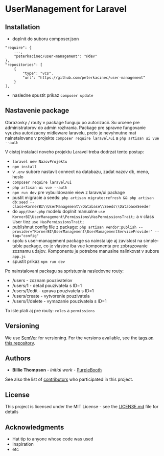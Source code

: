 # UserManagement for Laravel

## Installation

- doplnit do suboru composer.json
```
"require": {
    ...,
    "peterkacinec/user-management": "@dev"
},
"repositories": [
    {
        "type": "vcs",
        "url": "https://github.com/peterkacinec/user-management"
    }
],
```

- nasledne spustit prikaz `composer update`

## Nastavenie package

Obrazovky / routy v package funguju po autorizacii. Su urcene pre 
administratorov do admin rozhrania. Package pre spravne fungovanie
vyuziva autorizacny midleware laravelu, preto je nevyhnutne mat nainstalovane
v projekte `composer require laravel/ui` a `php artisan ui vue --auth`

V cistej instalaci noveho projektu Laravel treba dodrzat tento postup:

- `laravel new NazovProjektu`
- `npm install`
- v `.env` subore nastavit connect na databazu, zadat nazov db, meno, heslo
- `composer require laravel/ui`
- `php artisan ui vue --auth`
- `npm run dev` pre vybuildovanie view z larave/ui package
- pustit migracie a seeds:  `php artisan migrate:refresh && php artisan db:seed --class=KornerBI\\UserManagement\\Database\\Seeds\\DatabaseSeeder`
- do `app/User.php` modelu doplnit manualne `use KornerBI\UserManagement\Permissions\HasPermissionsTrait;` a v class User tiez `use HasPermissionsTrait;`
- publishnut config file z package: `php artisan vendor:publish --provider="KornerBI\UserManagement\UserManagementServiceProvider" --tag="config"`
- spolu s user-management package sa nainstaluje aj zavislost na simple-table package, co je vlastne iba vue komponenta pre zobrazovanie zoznamu udajov.
Komponentu je potrebne manualne nalinkovat v subore `app.js`
- spustit prikaz `npm run dev`

Po nainstalovani packagu sa spristupnia nasledovne routy:
- /users - zoznam pouzivatelov
- /users/1 - detail pouzivatela s ID=1
- /users/1/edit - uprava pouzivatela s ID=1
- /users/create - vytvorenie pouzivatela
- /users/1/delete - vymazanie pouzivatela s ID=1

To iste plati aj pre routy: `roles` a `permissions`

## Versioning

We use [SemVer](http://semver.org/) for versioning. For the versions available, see the [tags on this repository](https://github.com/your/project/tags). 

## Authors

* **Billie Thompson** - *Initial work* - [PurpleBooth](https://github.com/PurpleBooth)

See also the list of [contributors](https://github.com/your/project/contributors) who participated in this project.

## License

This project is licensed under the MIT License - see the [LICENSE.md](LICENSE.md) file for details

## Acknowledgments

* Hat tip to anyone whose code was used
* Inspiration
* etc
